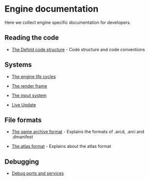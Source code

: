 # Engine documentation

Here we collect engine specific documentation for developers.

## Reading the code

* [The Defold code structure](./CODE_STRUCTURE.md) - Code structure and code conventions

## Systems

* [The engine life cycles](./ENGINE_LIFECYCLE.md)

* [The render frame](./RENDERER_FRAME.md)

* [The input system](./INPUT_SYSTEM.md)

* [Live Update](./LIVEUPDATE.md)

## File formats

* [The game archive format](./ARCHIVE_FORMAT.md) - Explains the formats of .arcd, .arci and .dmanifest

* [The atlas format](./ATLAS_FORMAT.md) - Explains about the atlas format

## Debugging

* [Debug ports and services](./DEBUG_PORTS_AND_SERVICES.md)
